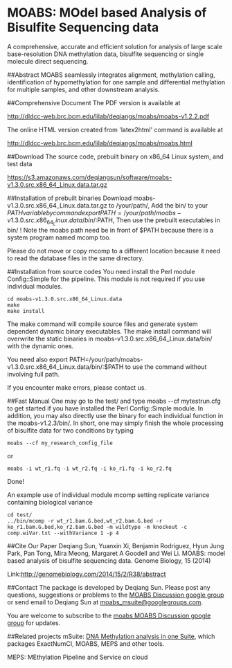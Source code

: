# MOABS: MOdel based Analysis of Bisulfite Sequencing data
A comprehensive, accurate and efficient solution for analysis of large scale base-resolution DNA methylation data, bisulfite sequencing or single molecule direct sequencing.

##Abstract
MOABS seamlessly integrates alignment, methylation calling, identification of hypomethylation for one sample and differential methylation for multiple samples, and other downstream analysis.

##Comprehensive Document
The PDF version is available at

http://dldcc-web.brc.bcm.edu/lilab/deqiangs/moabs/moabs-v1.2.2.pdf

The online HTML version created from 'latex2html' command is available at

http://dldcc-web.brc.bcm.edu/lilab/deqiangs/moabs/moabs.html

##Download
The source code, prebuilt binary on x86_64 Linux system, and test data

https://s3.amazonaws.com/deqiangsun/software/moabs-v1.3.0.src.x86_64_Linux.data.tar.gz

##Installation of prebuilt binaries
Download moabs-v1.3.0.src.x86_64_Linux.data.tar.gz to /your/path/, Add the bin/ to your $PATH variable by command export PATH=/your/path/moabs-v1.3.0.src.x86_64_Linux.data/bin/:$PATH, Then use the prebuilt executables in bin/ ! Note the moabs path need be in front of $PATH because there is a system program named mcomp too.

Please do not move or copy mcomp to a different location because it need to read the database files in the same directory.

##Installation from source codes
You need install the Perl module Config::Simple for the pipeline. This module is not required if you use individual modules.
```
cd moabs-v1.3.0.src.x86_64_Linux.data
make
make install 
```
The make command will compile source files and generate system dependent dynamic binary executables. The make install command will overwrite the static binaries in moabs-v1.3.0.src.x86_64_Linux.data/bin/ with the dynamic ones.

You need also export PATH=/your/path/moabs-v1.3.0.src.x86_64_Linux.data/bin/:$PATH to use the command without involving full path.

If you encounter make errors, please contact us.

##Fast Manual
One may go to the test/ and type moabs --cf mytestrun.cfg to get started if you have installed the Perl Config::Simple module. In addition, you may also directly use the binary for each individual function in the moabs-v1.2.3/bin/. In short, one may simply finish the whole processing of bisulfite data for two conditions by typing
```
moabs --cf my_research_config_file
```
or
```
moabs -i wt_r1.fq -i wt_r2.fq -i ko_r1.fq -i ko_r2.fq
```
Done!

An example use of individual module mcomp setting replicate variance containing biological variance
```
cd test/
../bin/mcomp -r wt_r1.bam.G.bed,wt_r2.bam.G.bed -r ko_r1.bam.G.bed,ko_r2.bam.G.bed -m wildtype -m knockout -c comp.wiVar.txt --withVariance 1 -p 4 
```
##Cite Our Paper
Deqiang Sun, Yuanxin Xi, Benjamin Rodriguez, Hyun Jung Park, Pan Tong, Mira Meong, Margaret A Goodell and Wei Li. MOABS: model based analysis of bisulfite sequencing data. Genome Biology, 15 (2014)

Link:http://genomebiology.com/2014/15/2/R38/abstract

##Contact
The package is developed by Deqiang Sun. Please post any questions, suggestions or problems to the [MOABS Discussion google group](https://groups.google.com/d/forum/moabs_msuite) or send email to Deqiang Sun at moabs_msuite@googlegroups.com.

You are welcome to subscribe to the [moabs MOABS Discussion google group](https://groups.google.com/d/forum/moabs_msuite) for updates.

##Related projects
mSuite: [DNA Methylation analysis in one Suite](https://code.google.com/p/msuite/), which packages ExactNumCI, MOABS, MEPS and other tools.

MEPS: MEthylation Pipeline and Service on cloud

